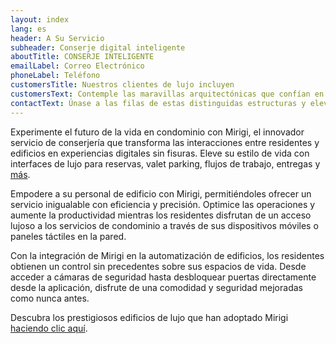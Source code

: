 ```yaml
---
layout: index
lang: es
header: A Su Servicio
subheader: Conserje digital inteligente
aboutTitle: CONSERJE INTELIGENTE
emailLabel: Correo Electrónico
phoneLabel: Teléfono
customersTitle: Nuestros clientes de lujo incluyen
customersText: Contemple las maravillas arquitectónicas que confían en Mirigi por su excelencia operativa. Estos edificios icónicos son parte de nuestra estimada clientela, mostrando la integración perfecta y la eficiencia superior que Mirigi aporta.
contactText: Únase a las filas de estas distinguidas estructuras y eleve el potencial de su edificio con Mirigi. Contáctenos a través de cualquiera de nuestros canales para programar una demostración y descubrir cómo el asesoramiento digital de Mirigi puede impulsar su desarrollo. ¡Experimente la transformación e innovación que solo Mirigi puede ofrecer!
---
```

Experimente el futuro de la vida en condominio con Mirigi, el innovador servicio de conserjería que transforma las interacciones entre residentes y edificios en experiencias digitales sin fisuras. Eleve su estilo de vida con interfaces de lujo para reservas, valet parking, flujos de trabajo, entregas y <a href='#features' class='js-scroll-trigger'>más</a>.

Empodere a su personal de edificio con Mirigi, permitiéndoles ofrecer un servicio inigualable con eficiencia y precisión. Optimice las operaciones y aumente la productividad mientras los residentes disfrutan de un acceso lujoso a los servicios de condominio a través de sus dispositivos móviles o paneles táctiles en la pared.

Con la integración de Mirigi en la automatización de edificios, los residentes obtienen un control sin precedentes sobre sus espacios de vida. Desde acceder a cámaras de seguridad hasta desbloquear puertas directamente desde la aplicación, disfrute de una comodidad y seguridad mejoradas como nunca antes.

Descubra los prestigiosos edificios de lujo que han adoptado Mirigi <a href='#customers' class='js-scroll-trigger'>haciendo clic aquí</a>.
